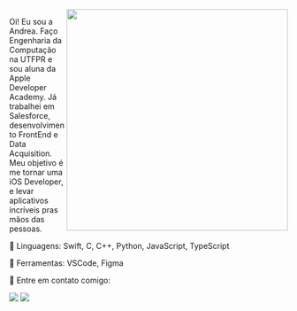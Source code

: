 <img src="https://raw.githubusercontent.com/MicaelliMedeiros/micaellimedeiros/master/image/computer-illustration.png" min-width="400px" max-width="400px" width="400px" align="right">

<p align="left"> 
  Oi! Eu sou a Andrea. Faço Engenharia da Computação na UTFPR e sou aluna da Apple Developer Academy.
  Já trabalhei em Salesforce, desenvolvimento FrontEnd e Data Acquisition.
  Meu objetivo é me tornar uma iOS Developer, e levar aplicativos incríveis pras mãos das pessoas.
</p>

<p align="left">
  🦄 Linguagens: Swift, C, C++, Python, JavaScript, TypeScript
</p>

<p align="left">
  💼 Ferramentas: VSCode, Figma
</p>

<p align="left">
  💌 Entre em contato comigo:
</p>

<p align="left">

  <a href="https://www.linkedin.com/in/andrea-oquendo/" alt="LinkedIn">
  <img src="https://img.shields.io/badge/-Linkedin-0e76a8?style=flat-square&logo=Linkedin&logoColor=white&link=LINK-DO-SEU-LINKEDIN" /></a>

  <a href="https://www.instagram.com/andrea.sanez/" alt="Instagram">
  <img src="https://img.shields.io/badge/-Instagram-DF0174?style=flat-square&labelColor=DF0174&logo=instagram&logoColor=white&link=LINK-DO-SEU-INSTAGRAM"/></a>
</p>
